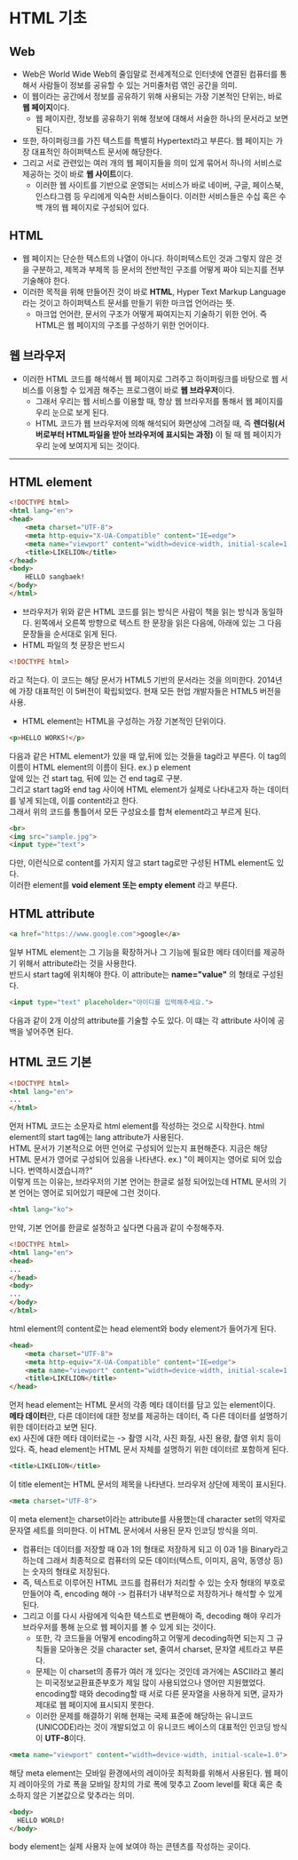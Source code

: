 # HTML 기초

## Web
- Web은 World Wide Web의 줄임말로 전세계적으로 인터넷에 연결된 컴퓨터를 통해서 사람들이 정보를 공유할 수 있는 거미줄처럼 엮인 공간을 의미.
- 이 웹이라는 공간에서 정보를 공유하기 위해 사용되는 가장 기본적인 단위는, 바로 **웹 페이지**이다.
  - 웹 페이지란, 정보를 공유하기 위해 정보에 대해서 서술한 하나의 문서라고 보면 된다.
- 또한, 하이퍼링크를 가진 텍스트를 특별히 Hypertext라고 부른다. 웹 페이지는 가장 대표적인 하이퍼텍스트 문서에 해당한다.
- 그리고 서로 관련있는 여러 개의 웹 페이지들을 의미 있게 묶어서 하나의 서비스로 제공하는 것이 바로 **웹 사이트**이다. 
  - 이러한 웹 사이트를 기반으로 운영되는 서비스가 바로 네이버, 구글, 페이스북, 인스타그램 등 우리에게 익숙한 서비스들이다. 이러한 서비스들은 수십 혹은 수백 개의 웹 페이지로 구성되어 있다.

## HTML
- 웹 페이지는 단순한 텍스트의 나열이 아니다. 하이퍼텍스트인 것과 그렇지 않은 것을 구분하고, 제목과 부제목 등 문서의 전반적인 구조를 어떻게 짜야 되는지를 전부 기술해야 한다.
- 이러한 목적을 위해 만들어진 것이 바로 **HTML**, Hyper Text Markup Language라는 것이고 하이퍼텍스트 문서를 만들기 위한 마크업 언어라는 뜻.
  - 마크업 언어란, 문서의 구조가 어떻게 짜여지는지 기술하기 위한 언어. 즉 HTML은 웹 페이지의 구조를 구성하기 위한 언어이다. 


## 웹 브라우저
- 이러한 HTML 코드를 해석해서 웹 페이지로 그려주고 하이퍼링크를 바탕으로 웹 서비스를 이용할 수 있게끔 해주는 프로그램이 바로 **웹 브라우저**이다.
  - 그래서 우리는 웹 서비스를 이용할 때, 항상 웹 브라우저를 통해서 웹 페이지를 우리 눈으로 보게 된다. 
  - HTML 코드가 웹 브라우저에 의해 해석되어 화면상에 그려질 때, 즉 **렌더링(서버로부터 HTML파일을 받아 브라우저에 표시되는 과정)** 이 될 때 웹 페이지가 우리 눈에 보여지게 되는 것이다.  

* * *

## HTML element
```html
<!DOCTYPE html>
<html lang="en">
<head>
    <meta charset="UTF-8">
    <meta http-equiv="X-UA-Compatible" content="IE=edge">
    <meta name="viewport" content="width=device-width, initial-scale=1.0">
    <title>LIKELION</title>
</head>
<body>
    HELLO sangbaek!
</body>
</html>
```

- 브라우저가 위와 같은 HTML 코드를 읽는 방식은 사람이 책을 읽는 방식과 동일하다. 왼쪽에서 오른쪽 방향으로 텍스트 한 문장을 읽은 다음에, 아래에 있는 그 다음 문장들을 순서대로 읽게 된다.
- HTML 파일의 첫 문장은 반드시 
```html
<!DOCTYPE html>
```
라고 적는다. 이 코드는 해당 문서가 HTML5 기반의 문서라는 것을 의미한다. 2014년에 가장 대표적인 이 5버전이 확립되었다. 현재 모든 현업 개발자들은 HTML5 버전을 사용.

- HTML element는 HTML을 구성하는 가장 기본적인 단위이다. 
```html
<p>HELLO WORKS!</p>
```
다음과 같은 HTML element가 있을 때 앞,뒤에 있는 것들을 tag라고 부른다. 이 tag의 이름이 HTML element의 이름이 된다. ex.) p element  
앞에 있는 건 start tag, 뒤에 있는 건 end tag로 구분.  
그리고 start tag와 end tag 사이에 HTML element가 실제로 나타내고자 하는 데이터를 넣게 되는데, 이를 content라고 한다.  
그래서 위의 코드를 통틀어서 모든 구성요소를 합쳐 element라고 부르게 된다.
```html
<br>
<img src="sample.jpg">
<input type="text">
```
다만, 이런식으로 content를 가지지 않고 start tag로만 구성된 HTML element도 있다.  
이러한 element를 **void element 또는 empty element** 라고 부른다. 

## HTML attribute
```html
<a href="https://www.google.com">google</a>
```
일부 HTML element는 그 기능을 확장하거나 그 기능에 필요한 메타 데이터를 제공하기 위해서 attribute라는 것을 사용한다.  
반드시 start tag에 위치해야 한다. 이 attribute는 **name="value"** 의 형태로 구성된다.
```html
<input type="text" placeholder="아이디를 입력해주세요.">
```
다음과 같이 2개 이상의 attribute를 기술할 수도 있다. 이 떄는 각 attribute 사이에 공백을 넣어주면 된다.

## HTML 코드 기본
```html
<!DOCTYPE html>
<html lang="en">
...
</html>
```
먼저 HTML 코드는 소문자로 html element를 작성하는 것으로 시작한다. html element의 start tag에는 lang attribute가 사용된다.  
HTML 문서가 기본적으로 어떤 언어로 구성되어 있는지 표현해준다. 지금은 해당 HTML 문서가 영어로 구성되어 있음을 나타낸다. ex.) "이 페이지는 영어로 되어 있습니다. 번역하시겠습니까?"  
이렇게 뜨는 이유는, 브라우저의 기본 언어는 한글로 설정 되어있는데 HTML 문서의 기본 언어는 영어로 되어있기 때문에 그런 것이다. 
```html
<html lang="ko">
```
만약, 기본 언어를 한글로 설정하고 싶다면 다음과 같이 수정해주자.

```html
<!DOCTYPE html>
<html lang="en">
<head>
...
</head>
<body>
...
</body>
</html>
```
html element의 content로는 head element와 body element가 들어가게 된다. 

```html
<head>
    <meta charset="UTF-8">
    <meta http-equiv="X-UA-Compatible" content="IE=edge">
    <meta name="viewport" content="width=device-width, initial-scale=1.0">
    <title>LIKELION</title>
</head>
```
먼저 head element는 HTML 문서의 각종 메타 데이터를 담고 있는 element이다.  
**메타 데이터**란, 다른 데이터에 대한 정보를 제공하는 데이터, 즉 다른 데이터를 설명하기 위한 데이터라고 보면 된다.  
ex) 사진에 대한 메타 데이터로는 -> 촬영 시각, 사진 화질, 사진 용량, 촬영 위치 등이 있다. 
즉, head element는 HTML 문서 자체를 설명하기 위한 데이터르 포함하게 된다. 

```html
<title>LIKELION</title>
```
이 title element는 HTML 문서의 제목을 나타낸다. 브라우저 상단에 제목이 표시된다. 

```html
<meta charset="UTF-8">
```
이 meta element는 charset이라는 attribute를 사용했는데 character set의 약자로 문자열 세트를 의미한다. 이 HTML 문서에서 사용된 문자 인코딩 방식을 의미.
- 컴퓨터는 데이터를 저장할 때 0과 1의 형태로 저장하게 되고 이 0과 1을 Binary라고 하는데 그래서 최종적으로 컴퓨터의 모든 데이터(텍스트, 이미지, 음악, 동영상 등)는 숫자의 형태로 저장된다.
- 즉, 텍스트로 이루어진 HTML 코드를 컴퓨터가 처리할 수 있는 숫자 형태의 부호로 만들어야 즉, encoding 해야 -> 컴퓨터가 내부적으로 저장하거나 해석할 수 있게 된다. 
- 그리고 이를 다시 사람에게 익숙한 텍스트로 변환해야 즉, decoding 해야 우리가 브라우저를 통해 눈으로 웹 페이지를 볼 수 있게 되는 것이다.
  - 또한, 각 코드들을 어떻게 encoding하고 어떻게 decoding하면 되는지 그 규칙들을 모아놓은 것을 character set, 줄여서 charset, 문자열 세트라고 부른다.
  - 문제는 이 charset의 종류가 여러 개 있다는 것인데 과거에는 ASCII라고 불리는 미국정보교환표준부호가 제일 많이 사용되었으나 영어만 지원했었다. encoding할 때와 decoding할 때 서로 다른 문자열을 사용하게 되면, 글자가 제대로 웹 페이지에 표시되지 못한다.
  - 이러한 문제를 해결하기 위해 현재는 국제 표준에 해당하는 유니코드(UNICODE)라는 것이 개발되었고 이 유니코드 베이스의 대표적인 인코딩 방식이 **UTF-8**이다.  

```html
<meta name="viewport" content="width=device-width, initial-scale=1.0">
```
해당 meta element는 모바일 환경에서의 레이아웃 최적화를 위해서 사용된다. 웹 페이지 레이아웃의 가로 폭을 모바일 장치의 가로 폭에 맞추고 Zoom level를 확대 혹은 축소하지 않은 기본값으로 맞추라는 의미.

```html
<body>
  HELLO WORLD!
</body>
```
body element는 실제 사용자 눈에 보여야 하는 콘텐츠를 작성하는 곳이다. 
